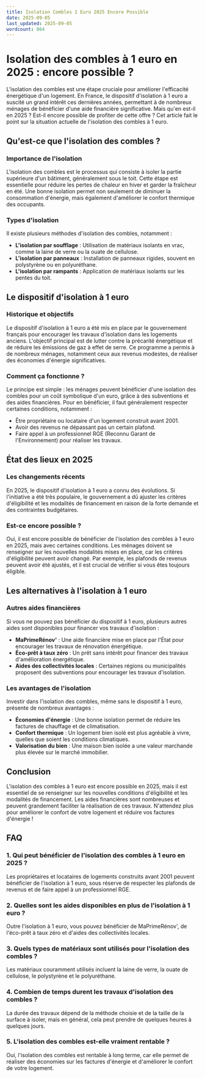 ```yaml
---
title: Isolation Combles 1 Euro 2025 Encore Possible
date: 2025-09-05
last_updated: 2025-09-05
wordcount: 864
---
```


# Isolation des combles à 1 euro en 2025 : encore possible ?

L'isolation des combles est une étape cruciale pour améliorer l'efficacité énergétique d'un logement. En France, le dispositif d'isolation à 1 euro a suscité un grand intérêt ces dernières années, permettant à de nombreux ménages de bénéficier d'une aide financière significative. Mais qu'en est-il en 2025 ? Est-il encore possible de profiter de cette offre ? Cet article fait le point sur la situation actuelle de l'isolation des combles à 1 euro.

## Qu'est-ce que l'isolation des combles ?

### Importance de l'isolation

L'isolation des combles est le processus qui consiste à isoler la partie supérieure d'un bâtiment, généralement sous le toit. Cette étape est essentielle pour réduire les pertes de chaleur en hiver et garder la fraîcheur en été. Une bonne isolation permet non seulement de diminuer la consommation d'énergie, mais également d'améliorer le confort thermique des occupants.

### Types d'isolation

Il existe plusieurs méthodes d'isolation des combles, notamment :

- **L'isolation par soufflage** : Utilisation de matériaux isolants en vrac, comme la laine de verre ou la ouate de cellulose.
- **L'isolation par panneaux** : Installation de panneaux rigides, souvent en polystyrène ou en polyuréthane.
- **L'isolation par rampants** : Application de matériaux isolants sur les pentes du toit.

## Le dispositif d'isolation à 1 euro

### Historique et objectifs

Le dispositif d'isolation à 1 euro a été mis en place par le gouvernement français pour encourager les travaux d'isolation dans les logements anciens. L'objectif principal est de lutter contre la précarité énergétique et de réduire les émissions de gaz à effet de serre. Ce programme a permis à de nombreux ménages, notamment ceux aux revenus modestes, de réaliser des économies d'énergie significatives.

### Comment ça fonctionne ?

Le principe est simple : les ménages peuvent bénéficier d'une isolation des combles pour un coût symbolique d'un euro, grâce à des subventions et des aides financières. Pour en bénéficier, il faut généralement respecter certaines conditions, notamment :

- Être propriétaire ou locataire d'un logement construit avant 2001.
- Avoir des revenus ne dépassant pas un certain plafond.
- Faire appel à un professionnel RGE (Reconnu Garant de l'Environnement) pour réaliser les travaux.

## État des lieux en 2025

### Les changements récents

En 2025, le dispositif d'isolation à 1 euro a connu des évolutions. Si l'initiative a été très populaire, le gouvernement a dû ajuster les critères d'éligibilité et les modalités de financement en raison de la forte demande et des contraintes budgétaires.

### Est-ce encore possible ?

Oui, il est encore possible de bénéficier de l'isolation des combles à 1 euro en 2025, mais avec certaines conditions. Les ménages doivent se renseigner sur les nouvelles modalités mises en place, car les critères d'éligibilité peuvent avoir changé. Par exemple, les plafonds de revenus peuvent avoir été ajustés, et il est crucial de vérifier si vous êtes toujours éligible.

## Les alternatives à l'isolation à 1 euro

### Autres aides financières

Si vous ne pouvez pas bénéficier du dispositif à 1 euro, plusieurs autres aides sont disponibles pour financer vos travaux d'isolation :

- **MaPrimeRénov'** : Une aide financière mise en place par l'État pour encourager les travaux de rénovation énergétique.
- **Éco-prêt à taux zéro** : Un prêt sans intérêt pour financer des travaux d'amélioration énergétique.
- **Aides des collectivités locales** : Certaines régions ou municipalités proposent des subventions pour encourager les travaux d'isolation.

### Les avantages de l'isolation

Investir dans l'isolation des combles, même sans le dispositif à 1 euro, présente de nombreux avantages :

- **Économies d'énergie** : Une bonne isolation permet de réduire les factures de chauffage et de climatisation.
- **Confort thermique** : Un logement bien isolé est plus agréable à vivre, quelles que soient les conditions climatiques.
- **Valorisation du bien** : Une maison bien isolée a une valeur marchande plus élevée sur le marché immobilier.

## Conclusion

L'isolation des combles à 1 euro est encore possible en 2025, mais il est essentiel de se renseigner sur les nouvelles conditions d'éligibilité et les modalités de financement. Les aides financières sont nombreuses et peuvent grandement faciliter la réalisation de ces travaux. N'attendez plus pour améliorer le confort de votre logement et réduire vos factures d'énergie !

## FAQ

### 1. Qui peut bénéficier de l'isolation des combles à 1 euro en 2025 ?

Les propriétaires et locataires de logements construits avant 2001 peuvent bénéficier de l'isolation à 1 euro, sous réserve de respecter les plafonds de revenus et de faire appel à un professionnel RGE.

### 2. Quelles sont les aides disponibles en plus de l'isolation à 1 euro ?

Outre l'isolation à 1 euro, vous pouvez bénéficier de MaPrimeRénov', de l'éco-prêt à taux zéro et d'aides des collectivités locales.

### 3. Quels types de matériaux sont utilisés pour l'isolation des combles ?

Les matériaux couramment utilisés incluent la laine de verre, la ouate de cellulose, le polystyrène et le polyuréthane.

### 4. Combien de temps durent les travaux d'isolation des combles ?

La durée des travaux dépend de la méthode choisie et de la taille de la surface à isoler, mais en général, cela peut prendre de quelques heures à quelques jours.

### 5. L'isolation des combles est-elle vraiment rentable ?

Oui, l'isolation des combles est rentable à long terme, car elle permet de réaliser des économies sur les factures d'énergie et d'améliorer le confort de votre logement.